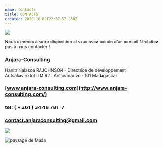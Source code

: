 ```yaml
---
name: Contacts
title: CONTACTS
created: 2020-10-02T22:37:57.850Z
---
```

<div className="container">

<div className="card">

![](/media/img/communities3.jpg)

<div className="card-container contact">
<p className="contact-text">

Nous sommes à votre disposition si vous avez besoin d’un conseil
N’hésitez pas à nous contacter !

### Anjara-Consulting

Hanitrinialasoa RAJOHNSON - Directrice de développement
<br />
Antsakaviro lot II M 92 . Antananarivo - 101 Madagascar

### [www.anjara-consulting.com](http://www.anjara-consulting.com/)

### tel: ( + 261 ) 34 48 781 17

### [contact.anjaraconsulting@gmail.com](mailto:contact.anjaraconsulting@gmail.com)

</p>

![](/media/img/pro4.jpg)

</div>


<div className="main-body__anjara">

![paysage de Mada](/media/img/anjara.jpg)

</div>

</div>

</div>